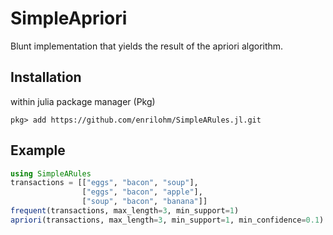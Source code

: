 # SimpleApriori
Blunt implementation that yields the result of the apriori algorithm.

## Installation
within julia package manager (Pkg)
```
pkg> add https://github.com/enrilohm/SimpleARules.jl.git
```

## Example
```julia
using SimpleARules
transactions = [["eggs", "bacon", "soup"],
                ["eggs", "bacon", "apple"],
                ["soup", "bacon", "banana"]]
frequent(transactions, max_length=3, min_support=1)
apriori(transactions, max_length=3, min_support=1, min_confidence=0.1)
```
